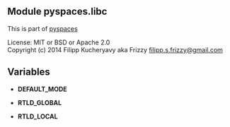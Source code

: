 Module pyspaces.libc
--------------------

This is part of [pyspaces](https://github.com/Friz-zy/pyspaces)

License: MIT or BSD or Apache 2.0  
Copyright (c) 2014 Filipp Kucheryavy aka Frizzy <filipp.s.frizzy@gmail.com>

Variables
---------
- **DEFAULT_MODE**

- **RTLD_GLOBAL**

- **RTLD_LOCAL**

